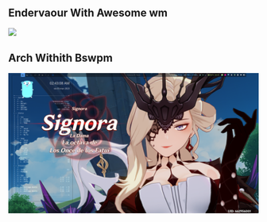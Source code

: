 <h2> Endervaour With Awesome wm </h2>
<img src="https://raw.githubusercontent.com/jSierraB3991/Okabe-dotfiles/main/awesome/endeavour-awesome.png" />

<h2> Arch Withith Bswpm </h2>
<img src="https://raw.githubusercontent.com/jSierraB3991/Okabe-dotfiles/main/bspwm/arch-bspwm.png" />
